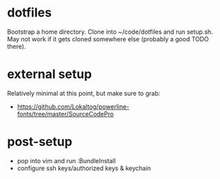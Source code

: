 dotfiles
========
Bootstrap a home directory. Clone into ~/code/dotfiles and run setup.sh.
May not work if it gets cloned somewhere else (probably a good TODO there).

external setup
==============
Relatively minimal at this point, but make sure to grab:

* https://github.com/Lokaltog/powerline-fonts/tree/master/SourceCodePro

post-setup
==========
* pop into vim and run :BundleInstall
* configure ssh keys/authorized keys & keychain
